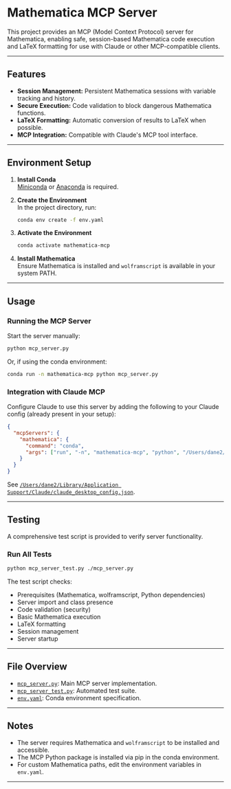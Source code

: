 # Mathematica MCP Server

This project provides an MCP (Model Context Protocol) server for Mathematica, enabling safe, session-based Mathematica code execution and LaTeX formatting for use with Claude or other MCP-compatible clients.

---

## Features

- **Session Management:** Persistent Mathematica sessions with variable tracking and history.
- **Secure Execution:** Code validation to block dangerous Mathematica functions.
- **LaTeX Formatting:** Automatic conversion of results to LaTeX when possible.
- **MCP Integration:** Compatible with Claude's MCP tool interface.

---

## Environment Setup

1. **Install Conda**  
   [Miniconda](https://docs.conda.io/en/latest/miniconda.html) or [Anaconda](https://www.anaconda.com/download) is required.

2. **Create the Environment**  
   In the project directory, run:
   ```sh
   conda env create -f env.yaml
   ```

3. **Activate the Environment**  
   ```sh
   conda activate mathematica-mcp
   ```

4. **Install Mathematica**  
   Ensure Mathematica is installed and `wolframscript` is available in your system PATH.

---

## Usage

### Running the MCP Server

Start the server manually:
```sh
python mcp_server.py
```

Or, if using the conda environment:
```sh
conda run -n mathematica-mcp python mcp_server.py
```

### Integration with Claude MCP

Configure Claude to use this server by adding the following to your Claude config (already present in your setup):

```json
{
  "mcpServers": {
    "mathematica": {
      "command": "conda",
      "args": ["run", "-n", "mathematica-mcp", "python", "/Users/dane2/code/wolfram_mcp/mcp_server.py"]
    }
  }
}
```
See [`/Users/dane2/Library/Application Support/Claude/claude_desktop_config.json`](../Library/Application%20Support/Claude/claude_desktop_config.json).

---

## Testing

A comprehensive test script is provided to verify server functionality.

### Run All Tests

```sh
python mcp_server_test.py ./mcp_server.py
```

The test script checks:
- Prerequisites (Mathematica, wolframscript, Python dependencies)
- Server import and class presence
- Code validation (security)
- Basic Mathematica execution
- LaTeX formatting
- Session management
- Server startup

---

## File Overview

- [`mcp_server.py`](mcp_server.py): Main MCP server implementation.
- [`mcp_server_test.py`](mcp_server_test.py): Automated test suite.
- [`env.yaml`](env.yaml): Conda environment specification.

---

## Notes

- The server requires Mathematica and `wolframscript` to be installed and accessible.
- The MCP Python package is installed via pip in the conda environment.
- For custom Mathematica paths, edit the environment variables in `env.yaml`.

---
